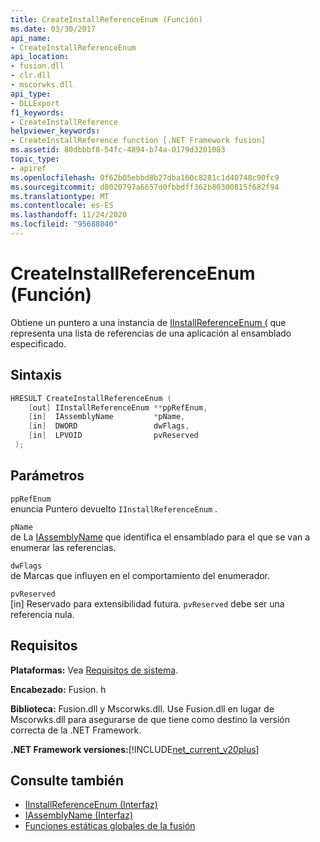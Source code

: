 ```yaml
---
title: CreateInstallReferenceEnum (Función)
ms.date: 03/30/2017
api_name:
- CreateInstallReferenceEnum
api_location:
- fusion.dll
- clr.dll
- mscorwks.dll
api_type:
- DLLExport
f1_keywords:
- CreateInstallReference
helpviewer_keywords:
- CreateInstallReference function [.NET Framework fusion]
ms.assetid: 80dbbbf8-54fc-4894-b74a-0179d3201083
topic_type:
- apiref
ms.openlocfilehash: 0f62b05ebbd8b27dba160c8281c1d40748c90fc9
ms.sourcegitcommit: d8020797a6657d0fbbdff362b80300815f682f94
ms.translationtype: MT
ms.contentlocale: es-ES
ms.lasthandoff: 11/24/2020
ms.locfileid: "95688840"
---
```

# <a name="createinstallreferenceenum-function"></a>CreateInstallReferenceEnum (Función)

Obtiene un puntero a una instancia de [IInstallReferenceEnum (](iinstallreferenceenum-interface.md) que representa una lista de referencias de una aplicación al ensamblado especificado.  
  
## <a name="syntax"></a>Sintaxis  
  
```cpp  
HRESULT CreateInstallReferenceEnum (  
    [out] IInstallReferenceEnum **ppRefEnum,  
    [in]  IAssemblyName         *pName,  
    [in]  DWORD                 dwFlags,  
    [in]  LPVOID                pvReserved  
 );  
```  
  
## <a name="parameters"></a>Parámetros  

 `ppRefEnum`  
 enuncia Puntero devuelto `IInstallReferenceEnum` .  
  
 `pName`  
 de La [IAssemblyName](iassemblyname-interface.md) que identifica el ensamblado para el que se van a enumerar las referencias.  
  
 `dwFlags`  
 de Marcas que influyen en el comportamiento del enumerador.  
  
 `pvReserved`  
 [in] Reservado para extensibilidad futura. `pvReserved` debe ser una referencia nula.  
  
## <a name="requirements"></a>Requisitos  

 **Plataformas:** Vea [Requisitos de sistema](../../get-started/system-requirements.md).  
  
 **Encabezado:** Fusion. h  
  
 **Biblioteca:** Fusion.dll y Mscorwks.dll. Use Fusion.dll en lugar de Mscorwks.dll para asegurarse de que tiene como destino la versión correcta de la .NET Framework.  
  
 **.NET Framework versiones:**[!INCLUDE[net_current_v20plus](../../../../includes/net-current-v20plus-md.md)]  
  
## <a name="see-also"></a>Consulte también

- [IInstallReferenceEnum (Interfaz)](iinstallreferenceenum-interface.md)
- [IAssemblyName (Interfaz)](iassemblyname-interface.md)
- [Funciones estáticas globales de la fusión](fusion-global-static-functions.md)
